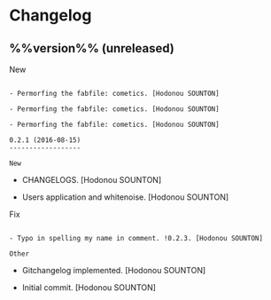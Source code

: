 Changelog
=========

%%version%% (unreleased)
------------------------

New
~~~

- Permorfing the fabfile: cometics. [Hodonou SOUNTON]

- Permorfing the fabfile: cometics. [Hodonou SOUNTON]

- Permorfing the fabfile: cometics. [Hodonou SOUNTON]

0.2.1 (2016-08-15)
------------------

New
~~~

- CHANGELOGS. [Hodonou SOUNTON]

- Users application and whitenoise. [Hodonou SOUNTON]

Fix
~~~

- Typo in spelling my name in comment. !0.2.3. [Hodonou SOUNTON]

Other
~~~~~

- Gitchangelog implemented. [Hodonou SOUNTON]

- Initial commit. [Hodonou SOUNTON]


